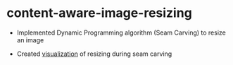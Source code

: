 # content-aware-image-resizing

- Implemented Dynamic Programming algorithm (Seam Carving) to resize an image

- Created [visualization](https://drive.google.com/file/d/1qFt0LNoOd9f_mhONtc12n1BJR9ifxWFj/view?usp=share_link) of resizing during seam carving 


